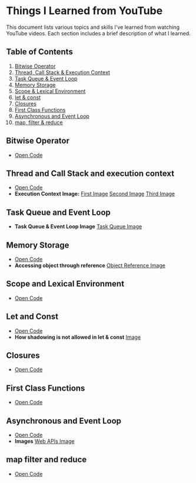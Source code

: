 # Things I Learned from YouTube

This document lists various topics and skills I've learned from watching YouTube videos. Each section includes a brief description of what I learned.

## Table of Contents
1. [Bitwise Operator](#bitwise-operator)
2. [Thread, Call Stack & Execution Context](#thread-and-call-stack-and-execution-context)
3. [Task Queue & Event Loop](#task-queue-and-event-loop)
4. [Memory Storage](#memory-storage)
5. [Scope & Lexical Environment](#scope-and-lexical-environment)
6. [let & const](#let-and-const)
7. [Closures](#closures)
8. [First Class Functions](#first-class-functions)
9. [Asynchronous and Event Loop](#asynchronous-and-event-loop)
10. [map, filter & reduce](#map-filter-and-reduce)



## Bitwise Operator
- [Open Code](basic-js/bitwise_operator.js)
<!-- - **JavaScript**: Gained knowledge on DOM manipulation, events, and ES6 features. -->

## Thread and Call Stack and execution context
- [Open Code](basic-js/thread_and_call_stack.js)
- **Execution Context Image:**  [First Image](asset_images/first_execution_context.png) [Second Image](asset_images/second_execution_context.png) [Third Image](asset_images/third_execution_context.png)

## Task Queue and Event Loop
- **Task Queue & Event Loop Image** [Task Queue Image](asset_images/task_queue_event_loop.png)

## Memory Storage
- [Open Code](basic-js/memory_storage.js)
- **Accessing object through reference** [Object Reference Image](asset_images/object_reference.png)

## Scope and Lexical Environment
- [Open Code](basic-js/scope_&_lexical_environment.js)

## Let and Const
- [Open Code](basic-js/let_&_const.js)
- **How shadowing is not allowed in let & const** [Image](asset_images/shadowing.png)

## Closures
- [Open Code](basic-js/closures.js)

## First Class Functions
- [Open Code](basic-js/first_class_functions.js)

## Asynchronous and Event Loop
- [Open Code](basic-js/async_and_event_loop.js)
- **Images** [Web APIs Image](asset_images/web_apis.png)

## map filter and reduce
- [Open Code](basic-js/map_filter_reduce.js)
